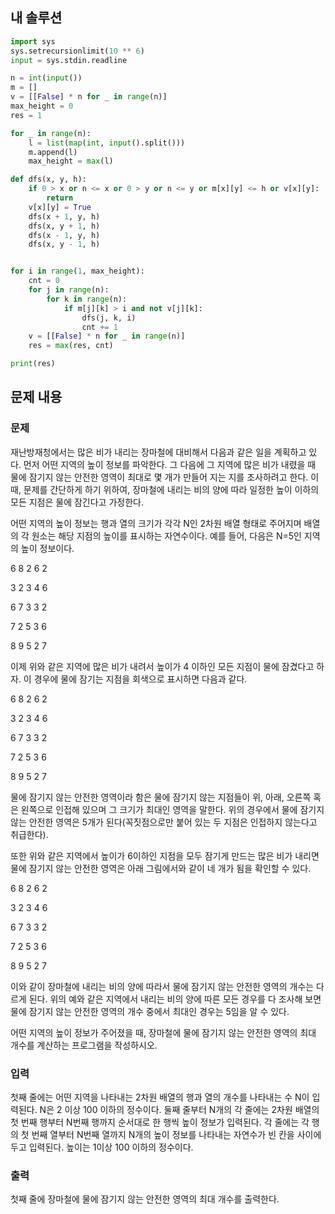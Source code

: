 ## 내 솔루션
```python
import sys
sys.setrecursionlimit(10 ** 6)
input = sys.stdin.readline

n = int(input())
m = []
v = [[False] * n for _ in range(n)]
max_height = 0
res = 1

for _ in range(n):
    l = list(map(int, input().split()))
    m.append(l)
    max_height = max(l)

def dfs(x, y, h):
    if 0 > x or n <= x or 0 > y or n <= y or m[x][y] <= h or v[x][y]:
        return
    v[x][y] = True
    dfs(x + 1, y, h)
    dfs(x, y + 1, h)
    dfs(x - 1, y, h)
    dfs(x, y - 1, h)


for i in range(1, max_height):
    cnt = 0
    for j in range(n):
        for k in range(n):
            if m[j][k] > i and not v[j][k]:
                dfs(j, k, i)
                cnt += 1
    v = [[False] * n for _ in range(n)]
    res = max(res, cnt)

print(res)
```

## 문제 내용
### 문제
재난방재청에서는 많은 비가 내리는 장마철에 대비해서 다음과 같은 일을 계획하고 있다. 먼저 어떤 지역의 높이 정보를 파악한다. 그 다음에 그 지역에 많은 비가 내렸을 때 물에 잠기지 않는 안전한 영역이 최대로 몇 개가 만들어 지는 지를 조사하려고 한다. 이때, 문제를 간단하게 하기 위하여, 장마철에 내리는 비의 양에 따라 일정한 높이 이하의 모든 지점은 물에 잠긴다고 가정한다.

어떤 지역의 높이 정보는 행과 열의 크기가 각각 N인 2차원 배열 형태로 주어지며 배열의 각 원소는 해당 지점의 높이를 표시하는 자연수이다. 예를 들어, 다음은 N=5인 지역의 높이 정보이다.

6	8	2	6	2

3	2	3	4	6

6	7	3	3	2

7	2	5	3	6

8	9	5	2	7

이제 위와 같은 지역에 많은 비가 내려서 높이가 4 이하인 모든 지점이 물에 잠겼다고 하자. 이 경우에 물에 잠기는 지점을 회색으로 표시하면 다음과 같다.

6	8	2	6	2

3	2	3	4	6

6	7	3	3	2

7	2	5	3	6

8	9	5	2	7


물에 잠기지 않는 안전한 영역이라 함은 물에 잠기지 않는 지점들이 위, 아래, 오른쪽 혹은 왼쪽으로 인접해 있으며 그 크기가 최대인 영역을 말한다. 위의 경우에서 물에 잠기지 않는 안전한 영역은 5개가 된다(꼭짓점으로만 붙어 있는 두 지점은 인접하지 않는다고 취급한다).

또한 위와 같은 지역에서 높이가 6이하인 지점을 모두 잠기게 만드는 많은 비가 내리면 물에 잠기지 않는 안전한 영역은 아래 그림에서와 같이 네 개가 됨을 확인할 수 있다.

6	8	2	6	2

3	2	3	4	6

6	7	3	3	2

7	2	5	3	6

8	9	5	2	7

이와 같이 장마철에 내리는 비의 양에 따라서 물에 잠기지 않는 안전한 영역의 개수는 다르게 된다. 위의 예와 같은 지역에서 내리는 비의 양에 따른 모든 경우를 다 조사해 보면 물에 잠기지 않는 안전한 영역의 개수 중에서 최대인 경우는 5임을 알 수 있다.

어떤 지역의 높이 정보가 주어졌을 때, 장마철에 물에 잠기지 않는 안전한 영역의 최대 개수를 계산하는 프로그램을 작성하시오.

### 입력
첫째 줄에는 어떤 지역을 나타내는 2차원 배열의 행과 열의 개수를 나타내는 수 N이 입력된다. N은 2 이상 100 이하의 정수이다. 둘째 줄부터 N개의 각 줄에는 2차원 배열의 첫 번째 행부터 N번째 행까지 순서대로 한 행씩 높이 정보가 입력된다. 각 줄에는 각 행의 첫 번째 열부터 N번째 열까지 N개의 높이 정보를 나타내는 자연수가 빈 칸을 사이에 두고 입력된다. 높이는 1이상 100 이하의 정수이다.

### 출력
첫째 줄에 장마철에 물에 잠기지 않는 안전한 영역의 최대 개수를 출력한다.
